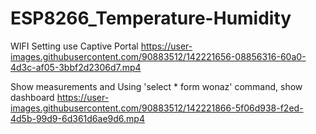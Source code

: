 # ESP8266_Temperature-Humidity
WIFI Setting use Captive Portal
https://user-images.githubusercontent.com/90883512/142221656-08856316-60a0-4d3c-af05-3bbf2d2306d7.mp4





Show measurements and Using 'select * form wonaz' command, show dashboard
https://user-images.githubusercontent.com/90883512/142221866-5f06d938-f2ed-4d5b-99d9-6d361d6ae9d6.mp4

